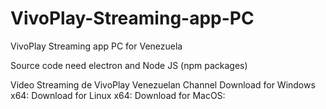 # VivoPlay-Streaming-app-PC
VivoPlay Streaming app PC for Venezuela

Source code need electron and Node JS (npm packages)

Video Streaming de VivoPlay Venezuelan Channel
Download for Windows x64: 
Download for Linux x64:
Download for MacOS:

